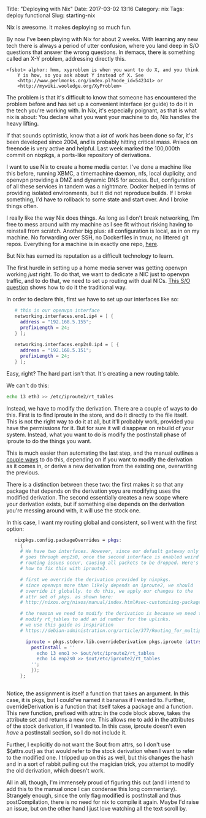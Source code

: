 Title: "Deploying with Nix"
Date: 2017-03-02 13:16
Category: nix
Tags: deploy functional
Slug: starting-nix


Nix is awesome. It makes deploying so much fun.

By now I've been playing with Nix for about 2 weeks. With learning any new tech there is always a period of utter confusion, where you land deep in S/O questions that answer the wrong questions. In #emacs, there is something called an X-Y problem, addressing directly this.

``` text
<fsbot> alphor: hmm, xyproblem is when you want to do X, and you think
    Y is how, so you ask about Y instead of X. See
    <http://www.perlmonks.org/index.pl?node_id=542341> or
    <http://mywiki.wooledge.org/XyProblem>
```

The problem is that it's difficult to know that someone has encountered the problem before and has set up a convenient interface (or guide) to do it in the tech you're working with. In Nix, it's especially poignant, as that is what nix is about: You declare what you want your machine to do, Nix handles the heavy lifting.

If that sounds optimistic, know that a _lot_ of work has been done so far, it's been developed since 2004, and is probably hitting critical mass. #nixos on freenode is very active and helpful. Last week marked the 100,000th commit on nixpkgs, a ports-like repository of derivations. 

I want to use Nix to create a home media center. I've done a machine like this before, running XBMC, a timemachine daemon, nfs, local duplicity, and openvpn providing a DMZ and dynamic DNS for access. But, configuration of all these services in tandem was a nightmare. Docker helped in terms of providing isolated environments, but it did not reproduce builds. If I broke something, I'd have to rollback to some state and start over. And I broke things often.

I really like the way Nix does things. As long as I don't break networking, I'm free to mess around with my machine as I see fit without risking having to reinstall from scratch. Another big plus: all configuration is local, as in on my machine. No forwarding over SSH, no Dockerfiles in tmux, no littered git repos. Everything for a machine is in exactly one repo, [here](github.com/alphor/3asirah).


But Nix has earned its reputation as a difficult technology to learn.

The first hurdle in setting up a home media server was getting openvpn working _just_ right. To do that, we want to dedicate a NIC just to openvpn traffic, and to do that, we need to set up routing with dual NICs. [This S/O question](http://serverfault.com/a/487911) shows how to do it the traditional way.

In order to declare this, first we have to set up our interfaces like so:

``` nix
   # this is our openvpn interface
   networking.interfaces.eno1.ip4 = [ {
     address = "192.168.5.155";
     prefixLength = 24;
   } ];
   
   networking.interfaces.enp2s0.ip4 = [ {
     address = "192.168.5.151";
     prefixLength = 24;
   } ];
```


Easy, right? The hard part isn't that. It's creating a new routing table.

We can't do this:

``` bash
echo 13 eth3 >> /etc/iproute2/rt_tables
```

Instead, we have to modify the derivation. There are a couple of ways to do this. First is to find iproute in the store, and do it directly to the file itself. This is not the right way to do it at all, but it'll probably work, provided you have the permissions for it. But for sure it will disappear on rebuild of your system. Instead, what you want to do is modify the postInstall phase of iproute to do the things you want.

This is much easier than automating the last step, and the manual outlines a [couple ways](http://nixos.org/nixos/manual/index.html#sec-customising-packages) to do this, depending on if you want to modify the derivation as it comes in, or derive a new derivation from the existing one, overwriting the previous.

There is a distinction between these two: the first makes it so that any package that depends on the derivation yoyu are modifying uses the modified derivation. The second essentially creates a new scope where your derivation exists, but if something else depends on the derivation you're messing around with, it will use the stock one.

In this case, I want my routing global and consistent, so I went with the first option:

``` nix
   nixpkgs.config.packageOverrides = pkgs:
     {
     # We have two interfaces. However, since our default gateway only
     # goes through enp2s0, once the second interface is enabled weird
     # routing issues occur, causing all packets to be dropped. Here's
     # how to fix this with iproute2.

     # first we override the derivation provided by nixpkgs. 
     # since openvpn more than likely depends on iproute2, we should
     # override it globally. to do this, we apply our changes to the
     # attr set of pkgs. as shown here:
     # http://nixos.org/nixos/manual/index.html#sec-customising-packages

     # the reason we need to modify the derivation is because we need to
     # modify rt_tables to add an id number for the uplinks.
     # we use this guide as inspiration
     # https://debian-administration.org/article/377/Routing_for_multiple_uplinks

       iproute = pkgs.stdenv.lib.overrideDerivation pkgs.iproute (attrs: {
         postInstall = ''
           echo 13 eno1 >> $out/etc/iproute2/rt_tables
           echo 14 enp2s0 >> $out/etc/iproute2/rt_tables
         '';
         });
     };
   
```

Notice, the assignment is itself a function that takes an argument. In this case, it is pkgs, but I could've named it bananas if I wanted to. Further, overrideDerivation is a function that itself takes a package and a function. This new function, prefixed with attrs: in the code block above, takes the attribute set and returns a new one. This allows me to add in the attributes of the stock derivation, if I wanted to. In this case, iproute doesn't even _have_ a postInstall section, so I do not include it.

Further, I explicitly do not want the $out from attrs, so I don't use ${attrs.out} as that would refer to the stock derivation when I want to refer to the modified one. I tripped up on this as well, but this changes the hash and in a sort of rabbit pulling out the magician trick, you attempt to modify the old derivation, which doesn't work.

All in all, though, I'm immensely proud of figuring this out (and I intend to add this to the manual once I can condense this long commentary). Strangely enough, since the only flag modified is postInstall and thus postCompilation, there is no need for nix to compile it again. Maybe I'd raise an issue, but on the other hand I just love watching all the text scroll by.
